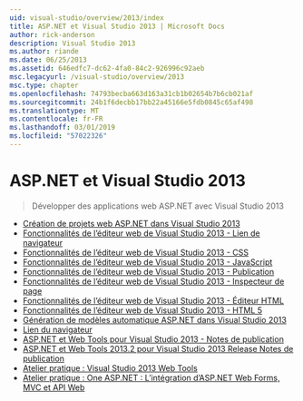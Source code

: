 ```yaml
---
uid: visual-studio/overview/2013/index
title: ASP.NET et Visual Studio 2013 | Microsoft Docs
author: rick-anderson
description: Visual Studio 2013
ms.author: riande
ms.date: 06/25/2013
ms.assetid: 646edfc7-dc62-4fa0-84c2-926996c92aeb
msc.legacyurl: /visual-studio/overview/2013
msc.type: chapter
ms.openlocfilehash: 74793becba663d163a31cb1b02654b7b6cb021af
ms.sourcegitcommit: 24b1f6decbb17bb22a45166e5fdb0845c65af498
ms.translationtype: MT
ms.contentlocale: fr-FR
ms.lasthandoff: 03/01/2019
ms.locfileid: "57022326"
---
```

<a name="aspnet-and-visual-studio-2013"></a>ASP.NET et Visual Studio 2013
====================
> Développer des applications web ASP.NET avec Visual Studio 2013


- [Création de projets web ASP.NET dans Visual Studio 2013](creating-web-projects-in-visual-studio.md)
- [Fonctionnalités de l’éditeur web de Visual Studio 2013 - Lien de navigateur](visual-studio-2013-web-editor-features-browser-link.md)
- [Fonctionnalités de l’éditeur web de Visual Studio 2013 - CSS](visual-studio-2013-web-editor-features-css.md)
- [Fonctionnalités de l’éditeur web de Visual Studio 2013 - JavaScript](visual-studio-2013-web-editor-features-javascript.md)
- [Fonctionnalités de l’éditeur web de Visual Studio 2013 - Publication](visual-studio-2013-web-editor-features-publishing.md)
- [Fonctionnalités de l’éditeur web de Visual Studio 2013 - Inspecteur de page](visual-studio-2013-web-editor-features-page-inspector.md)
- [Fonctionnalités de l’éditeur web de Visual Studio 2013 - Éditeur HTML](visual-studio-2013-web-editor-features-html-editor.md)
- [Fonctionnalités de l’éditeur web de Visual Studio 2013 - HTML 5](visual-studio-2013-web-editor-features-html5.md)
- [Génération de modèles automatique ASP.NET dans Visual Studio 2013](aspnet-scaffolding-overview.md)
- [Lien du navigateur](using-browser-link.md)
- [ASP.NET et Web Tools pour Visual Studio 2013 - Notes de publication](release-notes.md)
- [ASP.NET et Web Tools 2013.2 pour Visual Studio 2013 Release Notes de publication](aspnet-and-web-tools-20132-preview-for-visual-studio-2013-release-notes.md)
- [Atelier pratique : Visual Studio 2013 Web Tools](visual-studio-2013-web-tools.md)
- [Atelier pratique : One ASP.NET : L’intégration d’ASP.NET Web Forms, MVC et API Web](one-aspnet-integrating-aspnet-web-forms-mvc-and-web-api.md)
